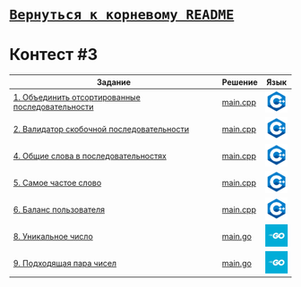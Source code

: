 # [__```Вернуться к корневому README```__](https://github.com/Teru3301/KFU/blob/main/README.md)  
# Контест #3


| Задание | Решение | Язык |
| --- | --- | --- |
| [1. Объединить отсортированные последовательности](https://contest.yandex.ru/contest/53504/problems/1/) | [main.cpp](https://github.com/Teru3301/KFU/blob/main/Contest-2023-10-03/01/main.cpp) | [<img src="https://github.com/Teru3301/KFU/blob/main/img/cpp.png" width="40"/>]() |
| [2. Валидатор скобочной последовательности](https://contest.yandex.ru/contest/53504/problems/2/?success=92626395#980635/2023_10_03/bkj41ibSbP) | [main.cpp](https://github.com/Teru3301/KFU/blob/main/Contest-2023-10-03/02/main.cpp) | [<img src="https://github.com/Teru3301/KFU/blob/main/img/cpp.png" width="40"/>]() |
| [4. Общие слова в последовательностях](https://contest.yandex.ru/contest/53504/problems/4/?success=92786983#980635/2023_10_03/NciBcD52GR) | [main.cpp](https://github.com/Teru3301/KFU/blob/main/Contest-2023-10-03/04/main.cpp) | [<img src="https://github.com/Teru3301/KFU/blob/main/img/cpp.png" width="40"/>]() |
| [5. Самое частое слово](https://contest.yandex.ru/contest/53504/problems/5/?success=92797725#980635/2023_10_03/f7Dqw2qDh6) | [main.cpp](https://github.com/Teru3301/KFU/blob/main/Contest-2023-10-03/05/main.cpp) | [<img src="https://github.com/Teru3301/KFU/blob/main/img/cpp.png" width="40"/>]() |
| [6. Баланс пользователя](https://contest.yandex.ru/contest/53504/problems/6/?success=92813112#980635/2023_10_03/el2v80Vdnz) | [main.cpp](https://github.com/Teru3301/KFU/blob/main/Contest-2023-10-03/06/main.cpp) | [<img src="https://github.com/Teru3301/KFU/blob/main/img/cpp.png" width="40"/>]() |
| [8. Уникальное число](https://contest.yandex.ru/contest/53504/problems/8/) | [main.go](https://github.com/Teru3301/KFU/blob/main/Contest-2023-10-03/08/main.go) | [<img src="https://github.com/Teru3301/KFU/blob/main/img/go.jpg" width="40"/>]() |
| [9. Подходящая пара чисел](https://contest.yandex.ru/contest/53504/problems/9/) | [main.go](https://github.com/Teru3301/KFU/blob/main/Contest-2023-10-03/09/main.go) | [<img src="https://github.com/Teru3301/KFU/blob/main/img/go.jpg" width="40"/>]() |

